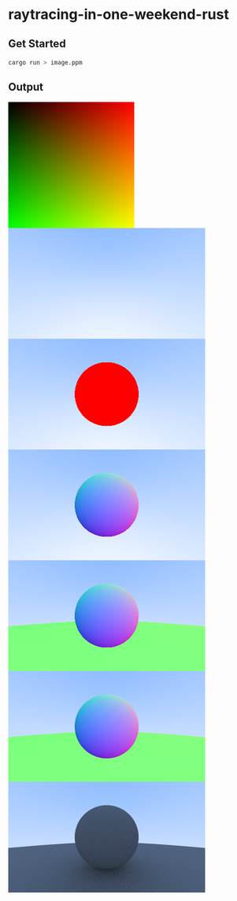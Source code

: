 # raytracing-in-one-weekend-rust


## Get Started

```bash
cargo run > image.ppm
```

## Output

<div style="display:flex; flex-wrap: wrap;">
<img src="./output/2.png"/>
<img src="./output/4.png"/>
<img src="./output/5.png"/>
<img src="./output/6.1.png"/>
<img src="./output/6.7.png"/>
<img src="./output/8.png"/>
<img src="./output/9.3.png"/>
</div>